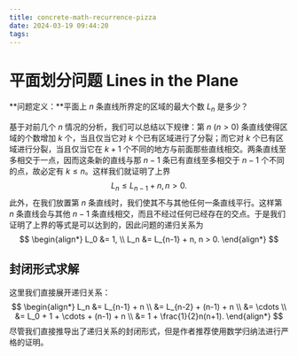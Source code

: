 ```yaml
---
title: concrete-math-recurrence-pizza
date: 2024-03-19 09:44:20
tags:
---
```


# 平面划分问题 Lines in the Plane

**问题定义：**平面上 $n$ 条直线所界定的区域的最大个数 $L_n$ 是多少？

基于对前几个 $n$ 情况的分析，我们可以总结以下规律：第 $n$ $(n>0)$ 条直线使得区域的个数增加 $k$ 个，当且仅当它对 $k$ 个已有区域进行了分裂；而它对 $k$ 个已有区域进行分裂，当且仅当它在 $k+1$ 个不同的地方与前面那些直线相交。两条直线至多相交于一点，因而这条新的直线与那 $n-1$ 条已有直线至多相交于 $n-1$ 个不同的点，故必定有 $k \leq n$。这样我们就证明了上界
$$
L_n \leq L_{n-1} + n, n > 0.
$$
此外，在我们放置第 $n$ 条直线时，我们使其不与其他任何一条直线平行。这样第 $n$ 条直线会与其他 $n-1$ 条直线相交，而且不经过任何已经存在的交点。于是我们证明了上界的等式是可以达到的，因此问题的递归关系为
$$
\begin{align*}
L_0 &= 1, \\
L_n &= L_{n-1} + n, n > 0.
\end{align*}
$$

## 封闭形式求解

这里我们直接展开递归关系：
$$
\begin{align*}
L_n &= L_{n-1} + n \\
&= L_{n-2} + (n-1) + n \\
&= \cdots \\
&= L_0 + 1 + \cdots + (n-1) + n \\
&= 1 + \frac{1}{2}n(n+1).
\end{align*}
$$
尽管我们直接推导出了递归关系的封闭形式，但是作者推荐使用数学归纳法进行严格的证明。

